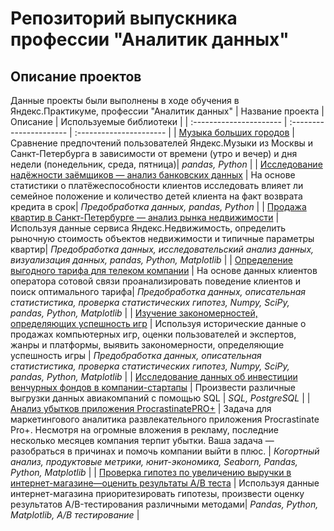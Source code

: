 # Репозиторий выпускника профессии "Аналитик данных"
## Описание проектов
Данные проекты были выполнены в ходе обучения в Яндекс.Практикуме, профессии "Аналитик данных" 
| Название проекта | Описание | Используемые библиотеки | 
| :---------------------- | :---------------------- | :---------------------- |
| [Музыка больших городов](big_cities_music) | Сравнение предпочтений пользователей Яндекс.Музыки из Москвы и Санкт-Петербурга в зависимости от времени (утро и вечер) и дня недели (понедельник, среда, пятница)| *pandas, Python* |
| [Исследование надёжности заёмщиков — анализ банковских данных](big_cities_music) | На основе статистики о платёжеспособности клиентов исследовать влияет ли семейное положение и количество детей клиента на факт возврата кредита в срок| *Предобработка данных, pandas, Python* |
| [Продажа квартир в Санкт-Петербурге — анализ рынка недвижимости](big_cities_music) | Используя данные сервиса Яндекс.Недвижимость, определить рыночную стоимость объектов недвижимости и типичные параметры квартир| *Предобработка данных, исследовательский анализ данных, визуализация данных, pandas, Python, Matplotlib* |
| [Определение выгодного тарифа для телеком компании](big_cities_music) | На основе данных клиентов оператора сотовой связи проанализировать поведение клиентов и поиск оптимального тарифа| *Предобработка данных, описательная статистистика, проверка статистических гипотез, Numpy, SciPy, pandas, Python, Matplotlib* |
| [Изучение закономерностей, определяющих успешность игр](big_cities_music) | Используя исторические данные о продажах компьютерных игр, оценки пользователей и экспертов, жанры и платформы, выявить закономерности, определяющие успешность игры | *Предобработка данных, описательная статистистика, проверка статистических гипотез, Numpy, SciPy, pandas, Python, Matplotlib* |
| [Исследование данных об инвестиции венчурных фондов в компании-стартапы](big_cities_music) | Произвести различные выгрузки данных авиакомпаний с помощью SQL | *SQL, PostgreSQL* |
| [Анализ убытков приложения ProcrastinatePRO+](big_cities_music) | Задача для маркетингового аналитика развлекательного приложения Procrastinate Pro+. Несмотря на огромные вложения в рекламу, последние несколько месяцев компания терпит убытки. Ваша задача — разобраться в причинах и помочь компании выйти в плюс. | *Когортный анализ, продуктовые метрики, юнит-экономика, Seaborn, Pandas, Python, Matplotlib* |
| [ Проверка гипотез по увеличению выручки в интернет-магазине—оценить результаты A/B теста](big_cities_music) | Используя данные интернет-магазина приоритезировать гипотезы, произвести оценку результатов A/B-тестирования различными методами| *Pandas, Python, Matplotlib, A/B тестирование* |

